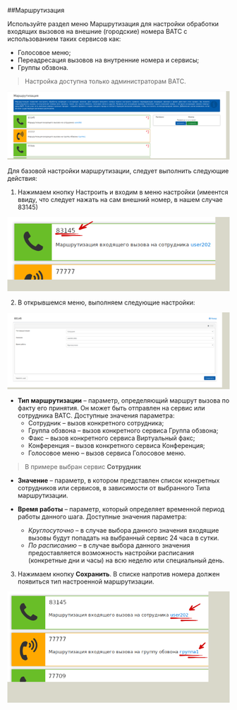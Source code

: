 ##Маршрутизация

Используйте раздел меню Маршрутизация для настройки обработки входящих вызовов на внешние (городские) номера ВАТС с использованием таких сервисов как:
- Голосовое меню;
- Переадресация вызовов на внутренние номера и сервисы;
- Группы обзвона.

 > Настройка доступна только администраторам ВАТС.

!['Main_settings_routing'](../img/Main_settings_routing.png)

Для базовой настройки маршрутизации, следует выполнить следующие действия:
1) Нажимаем кнопку Настроить и входим в меню настройки (имеентся ввиду, что следует нажать на сам внешний номер, в нашем случае 83145)

!['Main_settings_routing1'](../img/Main_settings_routing_1.png)

2) В открывшемся меню, выполняем следующие настройки:

!['Main_settings_routing1'](../img/Main_settings_routing_2.png)

- **Тип маршрутизации** – параметр, определяющий маршрут вызова по факту его принятия. Он может быть отправлен на сервис или сотрудника ВАТС. Доступные значения параметра:
    - Сотрудник – вызов конкретного сотрудника;
    - Группа обзвона – вызов конкретного сервиса Группа обзвона;
    - Факс – вызов конкретного сервиса Виртуальный факс;
    - Конференция – вызов конкретного сервиса Конференция;
    - Голосовое меню – вызов сервиса Голосовое меню.

> В примере выбран сервис **Сотрудник**

- **Значение** – параметр, в котором представлен список конкретных сотрудников или сервисов, в зависимости от выбранного Типа маршрутизации.

- **Время работы** – параметр, который определяет временной период работы данного шага. Доступные значения параметра:
    - *Круглосуточно* – в случае выбора данного значения входящие вызовы будут попадать на выбранный сервис 24 часа в сутки.
    - *По расписанию* – в случае выбора данного значения предоставляется возможность настройки расписания (конкретные дни и часы) на всю неделю или специальный день.

3) Нажимаем кнопку **Сохранить**. В списке напротив номера должен появиться тип настроенной маршрутизации.

!['Main_settings_routing3'](../img/Main_settings_routing_3.png)